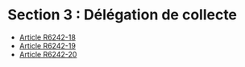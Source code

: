 # Section 3 : Délégation de collecte

* [Article R6242-18](./LEGIARTI000029415787.md)
* [Article R6242-19](./LEGIARTI000018523503.md)
* [Article R6242-20](./LEGIARTI000018523501.md)
